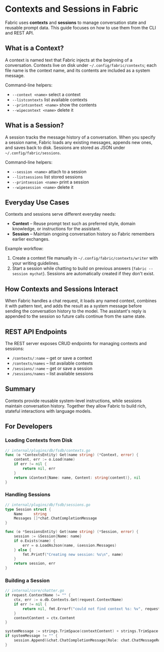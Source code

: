 # Contexts and Sessions in Fabric

Fabric uses **contexts** and **sessions** to manage conversation state and reusable prompt data. This guide focuses on how to use them from the CLI and REST API.

## What is a Context?

A context is named text that Fabric injects at the beginning of a conversation. Contexts live on disk under `~/.config/fabric/contexts`; each file name is the context name, and its contents are included as a system message.

Command-line helpers:

- `--context <name>` select a context
- `--listcontexts` list available contexts
- `--printcontext <name>` show the contents
- `--wipecontext <name>` delete it

## What is a Session?

A session tracks the message history of a conversation. When you specify a session name, Fabric loads any existing messages, appends new ones, and saves back to disk. Sessions are stored as JSON under `~/.config/fabric/sessions`.

Command-line helpers:

- `--session <name>` attach to a session
- `--listsessions` list stored sessions
- `--printsession <name>` print a session
- `--wipesession <name>` delete it

## Everyday Use Cases

Contexts and sessions serve different everyday needs:

- **Context** – Reuse prompt text such as preferred style, domain knowledge, or instructions for the assistant.
- **Session** – Maintain ongoing conversation history so Fabric remembers earlier exchanges.

Example workflow:

1. Create a context file manually in `~/.config/fabric/contexts/writer` with your writing guidelines.
2. Start a session while chatting to build on previous answers (`fabric --session mychat`). Sessions are automatically created if they don't exist.

## How Contexts and Sessions Interact

When Fabric handles a chat request, it loads any named context, combines it with pattern text, and adds the result as a system message before sending the conversation history to the model. The assistant's reply is appended to the session so future calls continue from the same state.

## REST API Endpoints

The REST server exposes CRUD endpoints for managing contexts and sessions:

- `/contexts/:name` – get or save a context
- `/contexts/names` – list available contexts
- `/sessions/:name` – get or save a session
- `/sessions/names` – list available sessions

## Summary

Contexts provide reusable system-level instructions, while sessions maintain conversation history. Together they allow Fabric to build rich, stateful interactions with language models.

## For Developers

### Loading Contexts from Disk

```go
// internal/plugins/db/fsdb/contexts.go
func (o *ContextsEntity) Get(name string) (*Context, error) {
    content, err := o.Load(name)
    if err != nil {
        return nil, err
    }
    return &Context{Name: name, Content: string(content)}, nil
}
```

### Handling Sessions

```go
// internal/plugins/db/fsdb/sessions.go
type Session struct {
    Name     string
    Messages []*chat.ChatCompletionMessage
}

func (o *SessionsEntity) Get(name string) (*Session, error) {
    session := &Session{Name: name}
    if o.Exists(name) {
        err = o.LoadAsJson(name, &session.Messages)
    } else {
        fmt.Printf("Creating new session: %s\n", name)
    }
    return session, err
}
```

### Building a Session

```go
// internal/core/chatter.go
if request.ContextName != "" {
    ctx, err := o.db.Contexts.Get(request.ContextName)
    if err != nil {
        return nil, fmt.Errorf("could not find context %s: %v", request.ContextName, err)
    }
    contextContent = ctx.Content
}

systemMessage := strings.TrimSpace(contextContent) + strings.TrimSpace(patternContent)
if systemMessage != "" {
    session.Append(&chat.ChatCompletionMessage{Role: chat.ChatMessageRoleSystem, Content: systemMessage})
}
```
